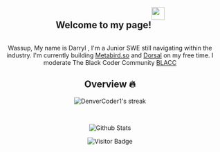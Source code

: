 <div align="center">

<div style="display:flex; justify-content:center"><h2>Welcome to my page!</h2> <box style="width:30px;height:30px;"><img src="https://raw.githubusercontent.com/aemmadi/aemmadi/master/wave.gif" style="width:inherit;"/></box></div>

Wassup, My name is Darryl , I'm a Junior SWE still navigating within the industry. I'm currently building [Metabird.so](https://metabird.so/) and [Dorsal](https://dorsal.vercel.app/) on my free time. I moderate The Black Coder Community [BLACC](https://www.blacc.xyz) <h2>Overview 🔥</h2>
<img title="🔥 Get streak stats for your profile at git.io/streak-stats" alt="DenverCoder1's streak" src="https://github-readme-streak-stats.herokuapp.com/?user=DarrylBrooks97&theme=monokai-metallian&hide_border=true"/>

<br>

![Github Stats](https://github-readme-stats.vercel.app/api?username=DarrylBrooks97&show_icons=true)

![Visitor Badge](https://visitor-badge.laobi.icu/badge?page_id=DarrylBrooks97)

</div>
